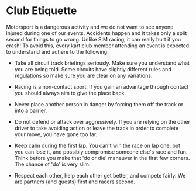 # Club Etiquette

Motorsport is a dangerous activity and we do not want to see anyone injured during one of our events.  Accidents happen and it takes only a split second for things to go wrong.  Unlike SIM racing, it can really hurt if you crash!  To avoid this, every kart club member attending an event is expected to understand and adhere to the following:

* Take all circuit track briefings seriously.  Make sure you understand what you are being told.  Some circuits have slightly different rules and regulations so make sure you are clear on any variations.

* Racing is a non-contact sport.  If you gain an advantage through contact you should always aim to give the place back.

* Never place another person in danger by forcing them off the track or into a barrier. 

* Do not defend or attack over aggressively.  If you are relying on the other driver to take avoiding action or leave the track in order to complete your move, you have gone too far.

* Keep calm during the first lap.  You can't win the race on lap one, but you can lose it, and possibly compromise someone else's race and fun. Think before you make that 'do or die' maneuver in the first few corners.  The chance of 'do' is very slim.

* Respect each other, help each other get better, and compete fairly.  We are partners (and guests) first and racers second.